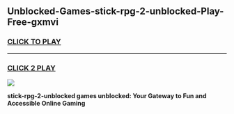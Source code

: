 
## Unblocked-Games-stick-rpg-2-unblocked-Play-Free-gxmvi
<h3>
<a href="https://premium76.site?title=stick-rpg-2-unblocked&ref=09A">CLICK TO PLAY</a></h3>
<hr>

<h3>
<a href="https://premium76.site?title=stick-rpg-2-unblocked&ref=09A">CLICK 2 PLAY</a>
  
</h3>

<a href="https://premium76.site?title=stick-rpg-2-unblocked&ref=09A"><img src="https://clearcache.store/games.png"></a>


**stick-rpg-2-unblocked games unblocked: Your Gateway to Fun and Accessible Online Gaming**
